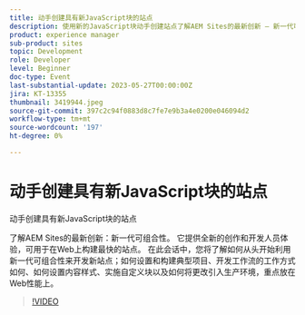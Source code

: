 ```yaml
---
title: 动手创建具有新JavaScript块的站点
description: 使用新的JavaScript块动手创建站点了解AEM Sites的最新创新 — 新一代可组合性。 它提供全新的创作和开发人员体验，可用于在Web上构建最快的站点。 在此会话中，您将了解如何从头开始利用新一代可组合性来开发新站点；如何设置和构建典型项目、开发工作流的工作方式如何、如何设置内容样式、实施自定义块以及如何将更改引入生产环境，重点放在Web性能上。
product: experience manager
sub-product: sites
topic: Development
role: Developer
level: Beginner
doc-type: Event
last-substantial-update: 2023-05-27T00:00:00Z
jira: KT-13355
thumbnail: 3419944.jpeg
source-git-commit: 397c2c94f0883d8c7fe7e9b3a4e0200e046094d2
workflow-type: tm+mt
source-wordcount: '197'
ht-degree: 0%

---
```



# 动手创建具有新JavaScript块的站点

动手创建具有新JavaScript块的站点

了解AEM Sites的最新创新：新一代可组合性。 它提供全新的创作和开发人员体验，可用于在Web上构建最快的站点。 在此会话中，您将了解如何从头开始利用新一代可组合性来开发新站点；如何设置和构建典型项目、开发工作流的工作方式如何、如何设置内容样式、实施自定义块以及如何将更改引入生产环境，重点放在Web性能上。

>[!VIDEO](https://video.tv.adobe.com/v/3419944/?learn=on)
